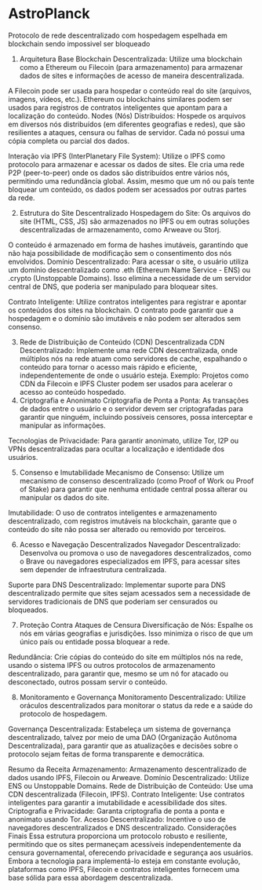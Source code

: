 # AstroPlanck
Protocolo de rede descentralizado com hospedagem espelhada em blockchain sendo impossivel ser bloqueado

1. Arquitetura Base
Blockchain Descentralizada: Utilize uma blockchain como a Ethereum ou Filecoin (para armazenamento) para armazenar dados de sites e informações de acesso de maneira descentralizada.

A Filecoin pode ser usada para hospedar o conteúdo real do site (arquivos, imagens, vídeos, etc.).
Ethereum ou blockchains similares podem ser usados para registros de contratos inteligentes que apontam para a localização do conteúdo.
Nodes (Nós) Distribuídos: Hospede os arquivos em diversos nós distribuídos (em diferentes geografias e redes), que são resilientes a ataques, censura ou falhas de servidor. Cada nó possui uma cópia completa ou parcial dos dados.

Interação via IPFS (InterPlanetary File System): Utilize o IPFS como protocolo para armazenar e acessar os dados de sites. Ele cria uma rede P2P (peer-to-peer) onde os dados são distribuídos entre vários nós, permitindo uma redundância global. Assim, mesmo que um nó ou país tente bloquear um conteúdo, os dados podem ser acessados por outras partes da rede.

2. Estrutura do Site Descentralizado
Hospedagem do Site: Os arquivos do site (HTML, CSS, JS) são armazenados no IPFS ou em outras soluções descentralizadas de armazenamento, como Arweave ou Storj.

O conteúdo é armazenado em forma de hashes imutáveis, garantindo que não haja possibilidade de modificação sem o consentimento dos nós envolvidos.
Domínio Descentralizado: Para acessar o site, o usuário utiliza um domínio descentralizado como .eth (Ethereum Name Service - ENS) ou .crypto (Unstoppable Domains). Isso elimina a necessidade de um servidor central de DNS, que poderia ser manipulado para bloquear sites.

Contrato Inteligente: Utilize contratos inteligentes para registrar e apontar os conteúdos dos sites na blockchain. O contrato pode garantir que a hospedagem e o domínio são imutáveis e não podem ser alterados sem consenso.

3. Rede de Distribuição de Conteúdo (CDN) Descentralizada
CDN Descentralizado: Implemente uma rede CDN descentralizada, onde múltiplos nós na rede atuam como servidores de cache, espalhando o conteúdo para tornar o acesso mais rápido e eficiente, independentemente de onde o usuário esteja.
Exemplo: Projetos como CDN da Filecoin e IPFS Cluster podem ser usados para acelerar o acesso ao conteúdo hospedado.
4. Criptografia e Anonimato
Criptografia de Ponta a Ponta: As transações de dados entre o usuário e o servidor devem ser criptografadas para garantir que ninguém, incluindo possíveis censores, possa interceptar e manipular as informações.

Tecnologias de Privacidade: Para garantir anonimato, utilize Tor, I2P ou VPNs descentralizadas para ocultar a localização e identidade dos usuários.

5. Consenso e Imutabilidade
Mecanismo de Consenso: Utilize um mecanismo de consenso descentralizado (como Proof of Work ou Proof of Stake) para garantir que nenhuma entidade central possa alterar ou manipular os dados do site.

Imutabilidade: O uso de contratos inteligentes e armazenamento descentralizado, com registros imutáveis na blockchain, garante que o conteúdo do site não possa ser alterado ou removido por terceiros.

6. Acesso e Navegação Descentralizados
Navegador Descentralizado: Desenvolva ou promova o uso de navegadores descentralizados, como o Brave ou navegadores especializados em IPFS, para acessar sites sem depender de infraestrutura centralizada.

Suporte para DNS Descentralizado: Implementar suporte para DNS descentralizado permite que sites sejam acessados sem a necessidade de servidores tradicionais de DNS que poderiam ser censurados ou bloqueados.

7. Proteção Contra Ataques de Censura
Diversificação de Nós: Espalhe os nós em várias geografias e jurisdições. Isso minimiza o risco de que um único país ou entidade possa bloquear a rede.

Redundância: Crie cópias do conteúdo do site em múltiplos nós na rede, usando o sistema IPFS ou outros protocolos de armazenamento descentralizado, para garantir que, mesmo se um nó for atacado ou desconectado, outros possam servir o conteúdo.

8. Monitoramento e Governança
Monitoramento Descentralizado: Utilize oráculos descentralizados para monitorar o status da rede e a saúde do protocolo de hospedagem.

Governança Descentralizada: Estabeleça um sistema de governança descentralizado, talvez por meio de uma DAO (Organização Autônoma Descentralizada), para garantir que as atualizações e decisões sobre o protocolo sejam feitas de forma transparente e democrática.

Resumo da Receita
Armazenamento: Armazenamento descentralizado de dados usando IPFS, Filecoin ou Arweave.
Domínio Descentralizado: Utilize ENS ou Unstoppable Domains.
Rede de Distribuição de Conteúdo: Use uma CDN descentralizada (Filecoin, IPFS).
Contrato Inteligente: Use contratos inteligentes para garantir a imutabilidade e acessibilidade dos sites.
Criptografia e Privacidade: Garanta criptografia de ponta a ponta e anonimato usando Tor.
Acesso Descentralizado: Incentive o uso de navegadores descentralizados e DNS descentralizado.
Considerações Finais
Essa estrutura proporciona um protocolo robusto e resiliente, permitindo que os sites permaneçam acessíveis independentemente da censura governamental, oferecendo privacidade e segurança aos usuários. Embora a tecnologia para implementá-lo esteja em constante evolução, plataformas como IPFS, Filecoin e contratos inteligentes fornecem uma base sólida para essa abordagem descentralizada.
